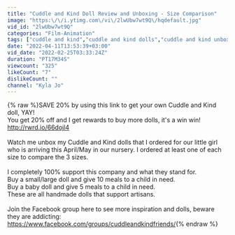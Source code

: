 ```yaml
---
title: "Cuddle and Kind Doll Review and Unboxing - Size Comparison"
image: "https:\/\/i.ytimg.com\/vi\/2lwUbw7wt9Q\/hqdefault.jpg"
vid_id: "2lwUbw7wt9Q"
categories: "Film-Animation"
tags: ["cuddle and kind","cuddle and kind dolls","cuddle and kind unboxing"]
date: "2022-04-11T13:53:39+03:00"
vid_date: "2022-02-25T03:33:24Z"
duration: "PT17M34S"
viewcount: "325"
likeCount: "7"
dislikeCount: ""
channel: "Kyla Jo"
---
```

{% raw %}SAVE 20% by using this link to get your own Cuddle and Kind doll, YAY! <br />You get 20% off and I get rewards to buy more dolls, it's a win win! <br /><a rel="nofollow" target="blank" href="http://rwrd.io/66dojl4">http://rwrd.io/66dojl4</a> <br /><br />Watch me unbox my Cuddle and Kind dolls that I ordered for our little girl who is arriving this April/May in our nursery. I ordered at least one of each size to compare the 3 sizes. <br /><br />I completely 100% support this company and what they stand for. <br />Buy a small/large doll and give 10 meals to a child in need. <br />Buy a baby doll and give 5 meals to a child in need. <br />These are all handmade dolls that support artisans. <br /><br />Join the Facebook group here to see more inspiration and dolls, beware they are addicting:  <a rel="nofollow" target="blank" href="https://www.facebook.com/groups/cuddleandkindfriends/">https://www.facebook.com/groups/cuddleandkindfriends/</a>{% endraw %}
